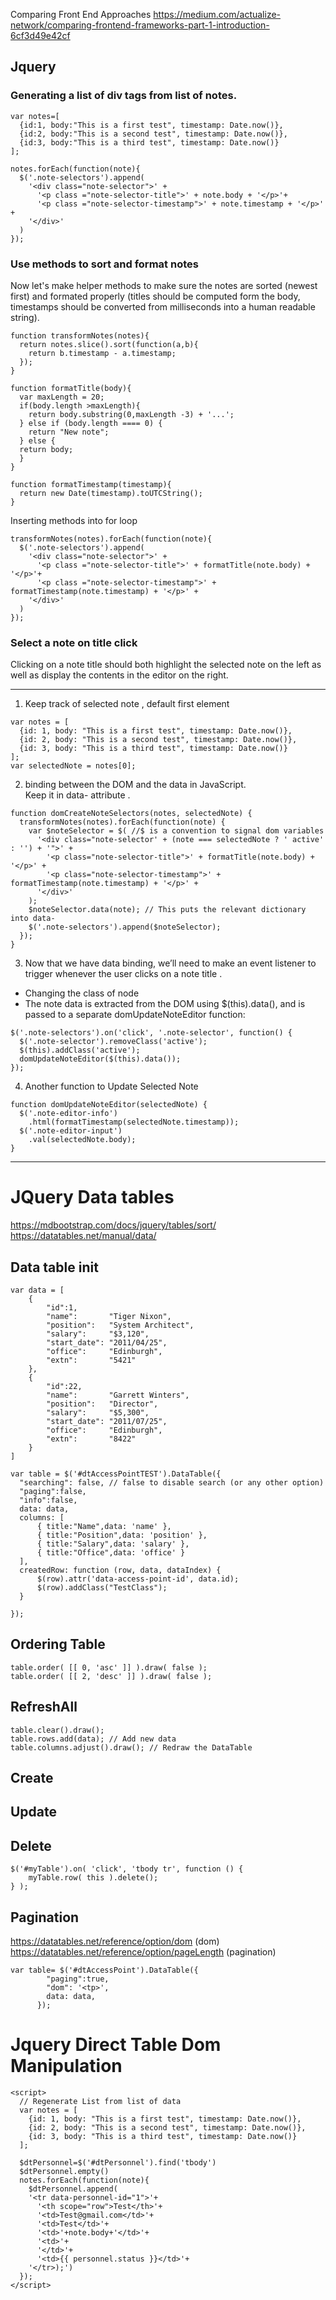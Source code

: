 Comparing Front End Approaches
https://medium.com/actualize-network/comparing-frontend-frameworks-part-1-introduction-6cf3d49e42cf
## Jquery 

### Generating a list of div tags from list of notes. 
```
var notes=[
  {id:1, body:"This is a first test", timestamp: Date.now()},
  {id:2, body:"This is a second test", timestamp: Date.now()},
  {id:3, body:"This is a third test", timestamp: Date.now()}  
];

notes.forEach(function(note){
  $('.note-selectors').append(
    '<div class="note-selector">' +
      '<p class ="note-selector-title">' + note.body + '</p>'+
      '<p class ="note-selector-timestamp">' + note.timestamp + '</p>' +
    '</div>'
  )
});
```

### Use methods to sort and format notes
Now let's make helper methods to make sure the notes are sorted (newest first) and formated properly (titles should be computed form the body, timestamps should be converted from milliseconds into a human readable string).
```
function transformNotes(notes){
  return notes.slice().sort(function(a,b){
    return b.timestamp - a.timestamp;
  });
}

function formatTitle(body){
  var maxLength = 20;
  if(body.length >maxLength){
    return body.substring(0,maxLength -3) + '...';
  } else if (body.length ==== 0) {
    return "New note";
  } else {
  return body;
  }
}

function formatTimestamp(timestamp){
  return new Date(timestamp).toUTCString();
}
```
Inserting methods into for loop
```
transformNotes(notes).forEach(function(note){
  $('.note-selectors').append(
    '<div class="note-selector">' +
      '<p class ="note-selector-title">' + formatTitle(note.body) + '</p>'+
      '<p class ="note-selector-timestamp">' + formatTimestamp(note.timestamp) + '</p>' +
    '</div>'
  )
});
```
### Select a note on title click
Clicking on a note title should both highlight the selected note on the left as well as display the contents in the editor on the right. 

***
1. Keep track of selected note , default first element
```
var notes = [
  {id: 1, body: "This is a first test", timestamp: Date.now()},
  {id: 2, body: "This is a second test", timestamp: Date.now()},
  {id: 3, body: "This is a third test", timestamp: Date.now()}
];
var selectedNote = notes[0];
```
2. binding between the DOM and the data in JavaScript.   
Keep it in data- attribute . 
```
function domCreateNoteSelectors(notes, selectedNote) {
  transformNotes(notes).forEach(function(note) {
    var $noteSelector = $( //$ is a convention to signal dom variables
      '<div class="note-selector' + (note === selectedNote ? ' active' : '') + '">' +
        '<p class="note-selector-title">' + formatTitle(note.body) + '</p>' +
        '<p class="note-selector-timestamp">' + formatTimestamp(note.timestamp) + '</p>' +
      '</div>'
    );
    $noteSelector.data(note); // This puts the relevant dictionary into data- 
    $('.note-selectors').append($noteSelector);
  });
}
```
3. Now that we have data binding, we’ll need to make an event listener to trigger whenever the user clicks on a note title . 
- Changing the class of node
- The note data is extracted from the DOM using $(this).data(), and is passed to a separate domUpdateNoteEditor function:
```
$('.note-selectors').on('click', '.note-selector', function() {
  $('.note-selector').removeClass('active');
  $(this).addClass('active');
  domUpdateNoteEditor($(this).data());
});
```
4. Another function to Update Selected Note
```
function domUpdateNoteEditor(selectedNote) {
  $('.note-editor-info')
    .html(formatTimestamp(selectedNote.timestamp));
  $('.note-editor-input')
    .val(selectedNote.body);
}
```
***

# JQuery Data tables

https://mdbootstrap.com/docs/jquery/tables/sort/
https://datatables.net/manual/data/
## Data table init
```
var data = [
    {   
        "id":1,
        "name":       "Tiger Nixon",
        "position":   "System Architect",
        "salary":     "$3,120",
        "start_date": "2011/04/25",
        "office":     "Edinburgh",
        "extn":       "5421"
    },
    {
        "id":22,
        "name":       "Garrett Winters",
        "position":   "Director",
        "salary":     "$5,300",
        "start_date": "2011/07/25",
        "office":     "Edinburgh",
        "extn":       "8422"
    }
]

var table = $('#dtAccessPointTEST').DataTable({
  "searching": false, // false to disable search (or any other option)
  "paging":false,
  "info":false,
  data: data,
  columns: [
      { title:"Name",data: 'name' },
      { title:"Position",data: 'position' },
      { title:"Salary",data: 'salary' },
      { title:"Office",data: 'office' }
  ],
  createdRow: function (row, data, dataIndex) {
      $(row).attr('data-access-point-id', data.id);
      $(row).addClass("TestClass");
  }

});
```
## Ordering Table
```
table.order( [[ 0, 'asc' ]] ).draw( false );
table.order( [[ 2, 'desc' ]] ).draw( false );

```
## RefreshAll
```
table.clear().draw();
table.rows.add(data); // Add new data
table.columns.adjust().draw(); // Redraw the DataTable
```
## Create
## Update
## Delete
```
$('#myTable').on( 'click', 'tbody tr', function () {
    myTable.row( this ).delete();
} );
```
## Pagination 
https://datatables.net/reference/option/dom (dom)  
https://datatables.net/reference/option/pageLength (pagination)
```
var table= $('#dtAccessPoint').DataTable({
        "paging":true,
        "dom": '<tp>',
        data: data,
      });
```

# Jquery Direct Table Dom Manipulation
```
<script>
  // Regenerate List from list of data 
  var notes = [
    {id: 1, body: "This is a first test", timestamp: Date.now()},
    {id: 2, body: "This is a second test", timestamp: Date.now()},
    {id: 3, body: "This is a third test", timestamp: Date.now()}
  ];

  $dtPersonnel=$('#dtPersonnel').find('tbody')
  $dtPersonnel.empty()
  notes.forEach(function(note){
    $dtPersonnel.append(
    '<tr data-personnel-id="1">'+
      '<th scope="row">Test</th>'+
      '<td>Test@gmail.com</td>'+
      '<td>Test</td>'+
      '<td>'+note.body+'</td>'+
      '<td>'+
      '</td>'+
      '<td>{{ personnel.status }}</td>'+
    '</tr>);')
  });
</script>
```
